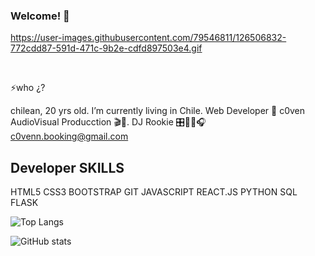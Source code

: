 ### Welcome! 👋

https://user-images.githubusercontent.com/79546811/126506832-772cdd87-591d-471c-9b2e-cdfd897503e4.gif

<br>

⚡who ¿?

chilean, 20 yrs old. I’m currently living in Chile. Web Developer 👾 c0ven AudioVisual Producction 🎬🎥.  DJ Rookie 🎛🎹🎵🎧 c0venn.booking@gmail.com
<br>

<h2>Developer SKILLS</h2>
HTML5 
CSS3
BOOTSTRAP
GIT
JAVASCRIPT
REACT.JS
PYTHON
SQL
FLASK
<br>

![Top Langs](https://github-readme-stats.vercel.app/api/top-langs/?username=c0venn)

![GitHub stats](https://github-readme-stats.vercel.app/api?username=c0venn&show_icons=true)  
